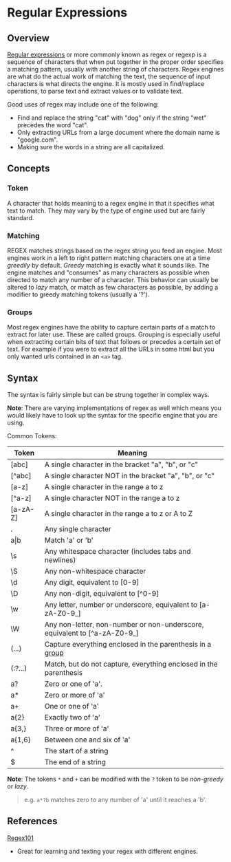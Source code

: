 # Regular Expressions

## Overview

[Regular expressions](https://en.wikipedia.org/wiki/Regular_expression) or more commonly known as regex or regexp is a sequence of characters that when put together in the proper order specifies a matching pattern, usually with another string of characters. Regex engines are what do the actual work of matching the text, the sequence of input characters is what directs the engine. It is mostly used in find/replace operations, to parse text and extract values or to validate text.

Good uses of regex may include one of the following:
- Find and replace the string "cat" with "dog" only if the string "wet" precedes the word "cat".
- Only extracting URLs from a large document where the domain name is "google.com".
- Making sure the words in a string are all capitalized.

## Concepts

### Token

A character that holds meaning to a regex engine in that it specifies what text to match. They may vary by the type of engine used but are fairly standard. 

### Matching

REGEX matches strings based on the regex string you feed an engine. Most engines work in a left to right pattern matching characters one at a time *greedily* by default. *Greedy* matching is exactly what it sounds like. The engine matches and "consumes" as many characters as possible when directed to match any number of a character. This behavior can usually be altered to *lazy* match, or match as few characters as possible, by adding a modifier to greedy matching tokens (usually a '?').

### Groups

Most regex engines have the ability to capture certain parts of a match to extract for later use. These are called groups. Grouping is especially useful when extracting certain bits of text that follows or precedes a certain set of text. For example if you were to extract all the URLs in some html but you only wanted urls contained in an `<a>` tag.

## Syntax

The syntax is fairly simple but can be strung together in complex ways. 

**Note**: There are varying implementations of regex as well which means you would likely have to look up the syntax for the specific engine that you are using.

Common Tokens:

| Token | Meaning |
| --- | --- |
| [abc] | A single character in the bracket "a", "b", or "c" |
| [^abc] | A single character NOT in the bracket "a", "b", or "c" |
| [a-z] | A single character in the range a to z |
| [^a-z] | A single character NOT in the range a to z |
| [a-zA-Z] | A single character in the range a to z or A to Z |
| . | Any single character |
| a\|b | Match 'a' or 'b' | 
| \\s | Any whitespace character (includes tabs and newlines) |
| \\S | Any non-whitespace character |
| \\d | Any digit, equivalent to [0-9] |
| \\D | Any non-digit, equivalent to [^0-9] |
| \\w | Any letter, number or underscore, equivalent to [a-zA-Z0-9_] |
| \\W | Any non-letter, non-number or non-underscore, equivalent to [^a-zA-Z0-9_] |
| (...) | Capture everything enclosed in the parenthesis in a [group](#groups) |
| (:?...) | Match, but do not capture, everything enclosed in the parenthesis |
| a? | Zero or one of 'a'. |
| a* | Zero or more of 'a' |
| a+ | One or one of 'a' |
| a{2} | Exactly two of 'a' |
| a{3,} | Three or more of 'a' |
| a{1,6} | Between one and six of 'a' |
| ^ | The start of a string |
| $ | The end of a string |

**Note**: The tokens `*` and `+` can be modified with the `?` token to be *non-greedy* or *lazy*. 

> e.g. `a*?b` matches zero to any number of 'a' until it reaches a 'b'.

## References

[Regex101](https://regex101.com/) 

- Great for learning and texting your regex with different engines.
